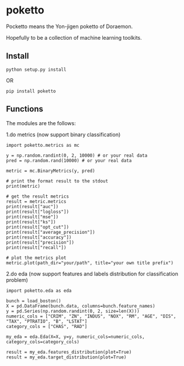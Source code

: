 # poketto
Pocketto means the Yon-jigen poketto of Doraemon.

Hopefully to be a collection of machine learning toolkits.

## Install
```
python setup.py install
```
OR
```
pip install poketto
```

## Functions

The modules are the follows:

1.do metrics (now support binary classification)

```
import poketto.metrics as mc

y = np.random.randint(0, 2, 10000) # or your real data
pred = np.random.rand(10000) # or your real data

metric = mc.BinaryMetrics(y, pred)

# print the format result to the stdout
print(metric)

# get the result metrics
result = metric.metrics
print(result["auc"])
print(result["logloss"])
print(result["mse"])
print(result["ks"])
print(result["opt_cut"])
print(result["average_precision"])
print(result["accuracy"])
print(result["precision"])
print(result["recall"])

# plot the metrics plot
metric.plot(path_dir="your/path", title="your own title prefix")
```

2.do eda (now support features and labels distribution for classification problem)

```
import poketto.eda as eda

bunch = load_boston()
X = pd.DataFrame(bunch.data, columns=bunch.feature_names)
y = pd.Series(np.random.randint(0, 2, size=len(X)))
numeric_cols = ["CRIM", "ZN", "INDUS", "NOX", "RM", "AGE", "DIS", "TAX", "PTRATIO", "B", "LSTAT"]
category_cols = ["CHAS", "RAD"]

my_eda = eda.Eda(X=X, y=y, numeric_cols=numeric_cols, category_cols=category_cols)

result = my_eda.features_distribution(plot=True)
result = my_eda.target_distribution(plot=True)
```
